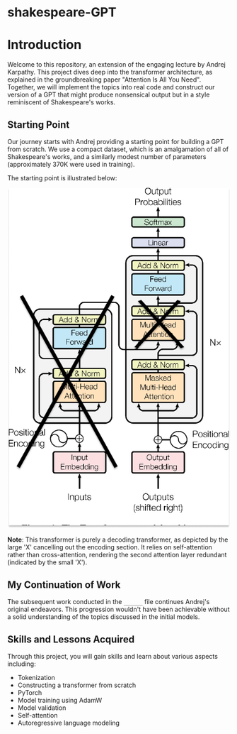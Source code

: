# shakespeare-GPT

# Introduction
Welcome to this repository, an extension of the engaging lecture by Andrej Karpathy. This project dives deep into the transformer architecture, as explained in the groundbreaking paper "Attention Is All You Need". Together, we will implement the topics into real code and construct our version of a GPT that might produce nonsensical output but in a style reminiscent of Shakespeare's works.

## Starting Point
Our journey starts with Andrej providing a starting point for building a GPT from scratch. We use a compact dataset, which is an amalgamation of all of Shakespeare's works, and a similarly modest number of parameters (approximately 370K were used in training).

The starting point is illustrated below:

![Transformer - model architecture](./transformer.png)

**Note**: This transformer is purely a decoding transformer, as depicted by the large 'X' cancelling out the encoding section. It relies on self-attention rather than cross-attention, rendering the second attention layer redundant (indicated by the small 'X').

## My Continuation of Work
The subsequent work conducted in the `______` file continues Andrej's original endeavors. This progression wouldn't have been achievable without a solid understanding of the topics discussed in the initial models.

## Skills and Lessons Acquired
Through this project, you will gain skills and learn about various aspects including:
* Tokenization
* Constructing a transformer from scratch
* PyTorch
* Model training using AdamW
* Model validation
* Self-attention
* Autoregressive language modeling
